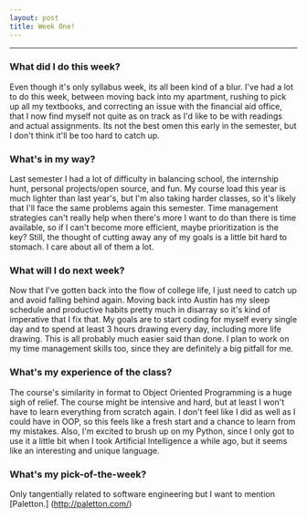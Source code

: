 ```yaml
---
layout: post
title: Week One!
---
```


***

### What did I do this week? ###
Even though it's only syllabus week, its all been kind of a blur. I've had a lot to do this week, between moving back into my apartment, rushing to pick up all my textbooks, and correcting an issue with the financial aid office, that I now find myself not quite as on track as I'd like to be with readings and actual assignments. Its not the best omen this early in the semester, but I don't think it'll be too hard to catch up.

### What's in my way? ###
Last semester I had a lot of difficulty in balancing school, the internship hunt, personal projects/open source, and fun. My course load this year is much lighter than last year's, but I'm also taking harder classes, so it's likely that I'll face the same problems again this semester. Time management strategies can't really help when there's more I want to do than there is time available, so if I can't become more efficient, maybe prioritization is the key? Still, the thought of cutting away any of my goals is a little bit hard to stomach. I care about all of them a lot.  

### What will I do next week? ###
Now that I've gotten back into the flow of college life, I just need to catch up and avoid falling behind again. Moving back into Austin has my sleep schedule and productive habits pretty much in disarray so it's kind of imperative that I fix that. My goals are to start coding for myself every single day and to spend at least 3 hours drawing every day, including more life drawing. This is all probably much easier said than done. I plan to work on my time management skills too, since they are definitely a big pitfall for me.

### What's my experience of the class? ###
The course's similarity in format to Object Oriented Programming is a huge sigh of relief. The course might be intensive and hard, but at least I won't have to learn everything from scratch again. I don't feel like I did as well as I could have in OOP, so this feels like a fresh start and a chance to learn from my mistakes. Also, I'm excited to brush up on my Python, since I only got to use it a little bit when I took Artificial Intelligence a while ago, but it seems like an interesting and unique language.

### What's my pick-of-the-week? ###
Only tangentially related to software engineering but I want to mention [Paletton.] (http://paletton.com/)

